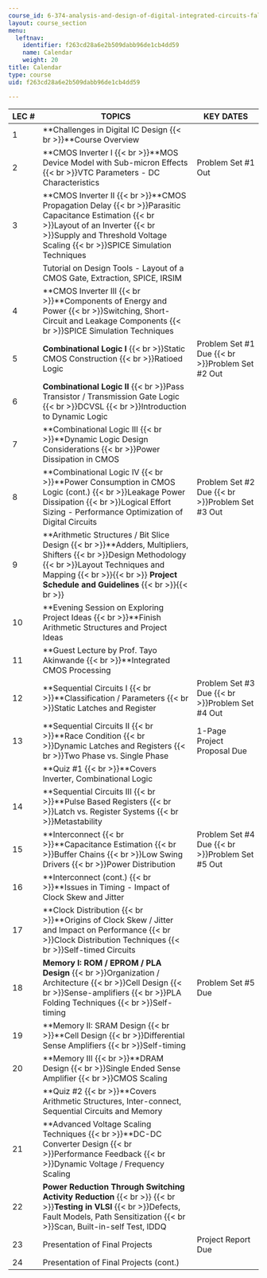 ```yaml
---
course_id: 6-374-analysis-and-design-of-digital-integrated-circuits-fall-2003
layout: course_section
menu:
  leftnav:
    identifier: f263cd28a6e2b509dabb96de1cb4dd59
    name: Calendar
    weight: 20
title: Calendar
type: course
uid: f263cd28a6e2b509dabb96de1cb4dd59

---
```


| LEC # | TOPICS | KEY DATES |
| --- | --- | --- |
| 1 | **Challenges in Digital IC Design  {{< br >}}**Course Overview |  |
| 2 | **CMOS Inverter I  {{< br >}}**MOS Device Model with Sub-micron Effects  {{< br >}}VTC Parameters - DC Characteristics | Problem Set #1 Out |
| 3 | **CMOS Inverter II  {{< br >}}**CMOS Propagation Delay  {{< br >}}Parasitic Capacitance Estimation  {{< br >}}Layout of an Inverter  {{< br >}}Supply and Threshold Voltage Scaling  {{< br >}}SPICE Simulation Techniques |  |
|  | Tutorial on Design Tools - Layout of a CMOS Gate, Extraction, SPICE, IRSIM |  |
| 4 | **CMOS Inverter III  {{< br >}}**Components of Energy and Power  {{< br >}}Switching, Short-Circuit and Leakage Components  {{< br >}}SPICE Simulation Techniques |  |
| 5 | **Combinational Logic I**  {{< br >}}Static CMOS Construction  {{< br >}}Ratioed Logic | Problem Set #1 Due  {{< br >}}Problem Set #2 Out |
| 6 | **Combinational Logic II**  {{< br >}}Pass Transistor / Transmission Gate Logic  {{< br >}}DCVSL  {{< br >}}Introduction to Dynamic Logic |  |
| 7 | **Combinational Logic III  {{< br >}}**Dynamic Logic Design Considerations  {{< br >}}Power Dissipation in CMOS |  |
| 8 | **Combinational Logic IV  {{< br >}}**Power Consumption in CMOS Logic (cont.)  {{< br >}}Leakage Power Dissipation  {{< br >}}Logical Effort Sizing - Performance Optimization of Digital Circuits | Problem Set #2 Due  {{< br >}}Problem Set #3 Out |
| 9 | **Arithmetic Structures / Bit Slice Design  {{< br >}}**Adders, Multipliers, Shifters  {{< br >}}Design Methodology  {{< br >}}Layout Techniques and Mapping {{< br >}}{{< br >}} **Project Schedule and Guidelines** {{< br >}}{{< br >}}  |  |
| 10 | **Evening Session on Exploring Project Ideas  {{< br >}}**Finish Arithmetic Structures and Project Ideas |  |
| 11 | **Guest Lecture by Prof. Tayo Akinwande  {{< br >}}**Integrated CMOS Processing |  |
| 12 | **Sequential Circuits I  {{< br >}}**Classification / Parameters  {{< br >}}Static Latches and Register | Problem Set #3 Due  {{< br >}}Problem Set #4 Out |
| 13 | **Sequential Circuits II  {{< br >}}**Race Condition  {{< br >}}Dynamic Latches and Registers  {{< br >}}Two Phase vs. Single Phase | 1-Page Project Proposal Due |
|  | **Quiz #1  {{< br >}}**Covers Inverter, Combinational Logic |  |
| 14 | **Sequential Circuits III  {{< br >}}**Pulse Based Registers  {{< br >}}Latch vs. Register Systems  {{< br >}}Metastability |  |
| 15 | **Interconnect  {{< br >}}**Capacitance Estimation  {{< br >}}Buffer Chains  {{< br >}}Low Swing Drivers  {{< br >}}Power Distribution | Problem Set #4 Due  {{< br >}}Problem Set #5 Out |
| 16 | **Interconnect (cont.)  {{< br >}}**Issues in Timing - Impact of Clock Skew and Jitter |  |
| 17 | **Clock Distribution  {{< br >}}**Origins of Clock Skew / Jitter and Impact on Performance  {{< br >}}Clock Distribution Techniques  {{< br >}}Self-timed Circuits |  |
| 18 | **Memory I: ROM / EPROM / PLA Design**  {{< br >}}Organization / Architecture  {{< br >}}Cell Design  {{< br >}}Sense-amplifiers  {{< br >}}PLA Folding Techniques  {{< br >}}Self-timing | Problem Set #5 Due |
| 19 | **Memory II: SRAM Design  {{< br >}}**Cell Design  {{< br >}}Differential Sense Amplifiers  {{< br >}}Self-timing |  |
| 20 | **Memory III  {{< br >}}**DRAM Design  {{< br >}}Single Ended Sense Amplifier  {{< br >}}CMOS Scaling |  |
|  | **Quiz #2  {{< br >}}**Covers Arithmetic Structures, Inter-connect, Sequential Circuits and Memory |  |
| 21 | **Advanced Voltage Scaling Techniques  {{< br >}}**DC-DC Converter Design  {{< br >}}Performance Feedback  {{< br >}}Dynamic Voltage / Frequency Scaling |  |
| 22 | **Power Reduction Through Switching Activity Reduction**  {{< br >}}  {{< br >}}**Testing in VLSI**  {{< br >}}Defects, Fault Models, Path Sensitization  {{< br >}}Scan, Built-in-self Test, IDDQ |  |
| 23 | Presentation of Final Projects | Project Report Due |
| 24 | Presentation of Final Projects (cont.) |